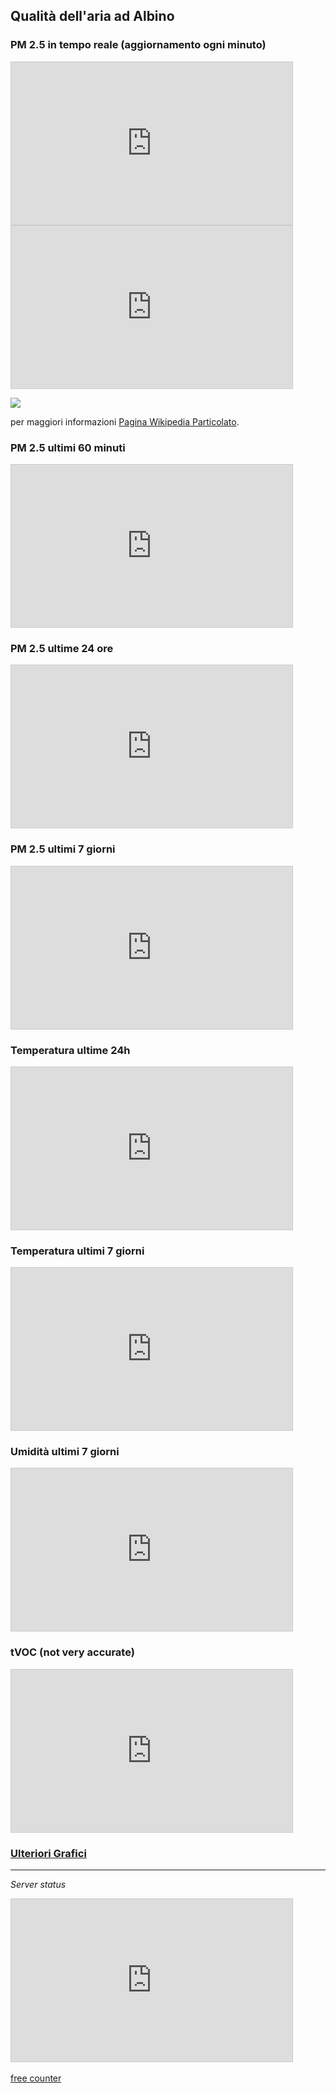 ## Qualità dell'aria ad Albino

### PM 2.5 in tempo reale (aggiornamento ogni minuto)

<iframe width="450" height="260" style="border: 1px solid #cccccc;" src="https://thingspeak.com/channels/2442379/widgets/808202"></iframe>
<br>
<iframe width="450" height="260" style="border: 1px solid #cccccc;" src="https://thingspeak.com/channels/2442379/widgets/806935"></iframe>

![](HealthLevels.png?classes=left)

per maggiori informazioni <a href="https://it.wikipedia.org/wiki/Particolato">Pagina Wikipedia Particolato</a>.

### PM 2.5 ultimi 60 minuti

<iframe width="450" height="260" style="border: 1px solid #cccccc;" src="https://thingspeak.com/channels/2442379/charts/2?bgcolor=%23ffffff&color=%23d62020&dynamic=true&results=60&title=pm+2.5&type=line"></iframe>

### PM 2.5 ultime 24 ore

<iframe width="450" height="260" style="border: 1px solid #cccccc;" src="https://thingspeak.com/channels/2442379/charts/2?bgcolor=%23ffffff&color=%23d62020&dynamic=true&results=1440&timescale=15&title=pm+2.5&type=line"></iframe> 

### PM 2.5 ultimi 7 giorni

<iframe width="450" height="260" style="border: 1px solid #cccccc;" src="https://thingspeak.com/channels/2442379/charts/2?bgcolor=%23ffffff&color=%23d62020&dynamic=true&results=10080&timescale=15&title=pm+2.5&type=line"></iframe> 

### Temperatura ultime 24h

<iframe width="450" height="260" style="border: 1px solid #cccccc;" src="https://thingspeak.com/channels/2442379/charts/6?bgcolor=%23ffffff&color=%23d62020&dynamic=true&results=1440&timescale=15&title=Temperatura&type=line"></iframe>

### Temperatura ultimi 7 giorni

<iframe width="450" height="260" style="border: 1px solid #cccccc;" src="https://thingspeak.com/channels/2442379/charts/6?bgcolor=%23ffffff&color=%23d62020&dynamic=true&results=10080&timescale=60&title=Temperature&type=line"></iframe>

### Umidità ultimi 7 giorni

<iframe width="450" height="260" style="border: 1px solid #cccccc;" src="https://thingspeak.com/channels/2442379/charts/5?bgcolor=%23ffffff&color=%23d62020&dynamic=true&results=10080&timescale=60&title=Umidità&type=line"></iframe>

### tVOC (not very accurate)

<iframe width="450" height="260" style="border: 1px solid #cccccc;" src="https://thingspeak.com/channels/2442379/charts/7?bgcolor=%23ffffff&color=%23d62020&dynamic=true&results=1440&timescale=15&type=line&update=15"></iframe>

### <a href="https://thingspeak.com/channels/2442379">Ulteriori Grafici</a>

---

*Server status*

<iframe width="450" height="260" style="border: 1px solid #cccccc;" src="https://thingspeak.com/channels/2442379/charts/8?bgcolor=%23ffffff&color=%23d62020&dynamic=true&results=14400&type=line&update=15"></iframe>
<br>

<script type="text/javascript" src="https://www.counters-free.net/count/dzyu"></script>
<br>
<a href='http://www.freevisitorcounters.com'>free counter</a> 
<script type='text/javascript' src='https://whomania.com/ctr?id=05580e94de5752a6933d300f54e90f4cb4f7b9cb'></script>
